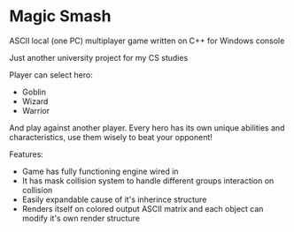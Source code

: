 # Magic Smash
ASCII local (one PC) multiplayer game written on C++ for Windows console

Just another university project for my CS studies

Player can select hero:
  * Goblin
  * Wizard
  * Warrior
  
 And play against another player. Every hero has its own unique abilities and characteristics, use them wisely to beat your opponent!
 
 Features:
   * Game has fully functioning engine wired in
   * It has mask collision system to handle different groups interaction on collision
   * Easily expandable cause of it's inherince structure
   * Renders itself on colored output ASCII matrix and each object can modify it's own render structure
   
